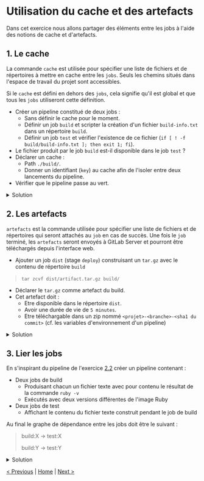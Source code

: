 # Utilisation du cache et des artefacts

Dans cet exercice nous allons partager des éléments entre les jobs à l'aide des notions de cache et d'artefacts. 

## 1. Le cache

La commande `cache` est utilisée pour spécifier une liste de fichiers et de répertoires à mettre en cache entre les `jobs`. 
Seuls les chemins situés dans l'espace de travail du projet sont accessibles.

Si le `cache` est défini en dehors des `jobs`, cela signifie qu'il est global et que tous les `jobs` utiliseront cette définition.

* Créer un pipeline constitué de deux jobs :
    * Sans définir le cache pour le moment.
    * Définir un job `build` et scripter la création d'un fichier `build-info.txt` dans un répertoire `build`.
    * Définir un job `test` et vérifier l'existence de ce fichier (`if [ ! -f build/build-info.txt ]; then exit 1; fi`).
* Le fichier produit par le job `build` est-il disponible dans le job `test` ?
* Déclarer un cache :
    * Path `./build/`.
    * Donner un identifiant (`key`) au cache afin de l'isoler entre deux lancements du pipeline.
* Vérifier que le pipeline passe au vert.

<details>
<summary>Solution</summary>
<p>

```yaml
cache:
  key: "$CI_COMMIT_REF_SLUG"
  paths:
    - ./build/

build:
  stage: build
  before_script:
    - rm -rf ./build
    - mkdir ./build
  script:
    - echo "test" > build/build-info.txt

test:
  stage: test
  script:
    - if [ ! -f build/build-info.txt ]; then exit 1; fi
```

</p>
</details>

## 2. Les artefacts

`artefacts` est la commande utilisée pour spécifier une liste de fichiers et de répertoires qui seront attachés au `job` en cas de succès.
Une fois le `job` terminé, les `artefacts` seront envoyés à GitLab Server et pourront être téléchargés depuis l'interface web.

* Ajouter un job `dist` (stage `deploy`) construisant un `tar.gz` avec le contenu de répertoire `build`
> `tar zcvf dist/artifact.tar.gz build/`
* Déclarer le `tar.gz` comme artefact du build. 
* Cet artefact doit :
    * Etre disponible dans le répertoire `dist`.
    * Avoir une durée de vie de `5 minutes`.
    * Etre téléchargable dans un zip nommé `<projet>-<branche>-<sha1 du commit>` (cf. les variables d'environnement d'un pipeline)

<details>
<summary>Solution</summary>
<p>

```yaml
cache:
  key: "$CI_COMMIT_REF_SLUG"
  paths:
    - ./build

stages:
  - build
  - test
  - deploy

build:
  stage: build
  before_script:
    - rm -rf ./build
    - mkdir ./build
  script:
    - echo "test" > ./build/build-info.txt

test:
  stage: test
  script:
    - if [ ! -f ./build/build-info.txt ]; then exit 1; fi

dist:
  stage: deploy
  before_script:
    - rm -rf ./dist
    - mkdir ./dist
  script:
    - tar zcvf ./dist/artifact.tar.gz ./build 
  artifacts:
    name: "$CI_PROJECT_NAME-$CI_COMMIT_REF_NAME-$CI_COMMIT_SHORT_SHA"
    paths:
      - dist/
    expire_in: 5 mins
```

<p>
<img src="artefact.png" height="200">
</p> 

</p>
</details>

## 3. Lier les jobs

En s'inspirant du pipeline de l'exercice [2.2](../exercice_2) créer un pipeline contenant :
* Deux jobs de build
    * Produisant chacun un fichier texte avec pour contenu le résultat de la commande `ruby -v`
    * Exécutés avec deux versions différentes de l'image Ruby 
* Deux jobs de test
    * Affichant le contenu du fichier texte construit pendant le job de build

Au final le graphe de dépendance entre les jobs doit être le suivant : 

>build:X -> test:X
>
>build:Y -> test:Y

<details>
<summary>Solution</summary>
<p>

```yaml
stages:
  - build
  - test

build:2.6:
  stage: build
  image: ruby:2.6-alpine
  script:
    - ruby -v > build_2.6.txt
  artifacts:
    paths:
      - build_2.6.txt
    expire_in: 1 min

build:2.5:
  stage: build
  image: ruby:2.5-alpine
  script:
    - ruby -v > build_2.5.txt
  artifacts:
      paths:
        - build_2.5.txt
      expire_in: 1 min

test:2.6:
  stage: test
  image: ruby:2.6-alpine
  script:
    - cat build_2.6.txt
  dependencies:
    - build:2.6

test:2.5:
  stage: test
  image: ruby:2.5-alpine
  script:
    - cat build_2.5.txt
  dependencies:
    - build:2.5
```

<p>
<img src="link_jobs.png" height="200">
</p> 

</p>
</details>

    
[< Previous](../exercice_2) | [Home](../README.md) | [Next >](../exercice_4)